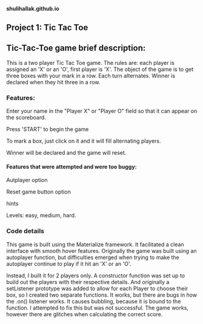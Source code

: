 #### shulihallak.github.io

## Project 1: Tic Tac Toe


## Tic-Tac-Toe game brief description:

This is a two player Tic Tac Toe game. The rules are: each player is assigned an 'X' or an 'O', first player is 'X'. The object of the game is to get three boxes with your mark in a row. Each turn alternates. Winner is declared when they hit three in a row.

### Features:

Enter your name in the "Player X" or "Player O" field so that it can appear on the scoreboard.

Press 'START' to begin the game

To mark a box, just click on it and it will fill alternating players.

Winner will be declared and the game will reset.



#### Features that were attempted and were too buggy:

Autplayer option

Reset game button option

hints

Levels: easy, medium, hard.


### Code details

This game is built using the Materialize framework. It facilitated a clean interface with smooth hover features. 
Originally the game was built using an autoplayer function, but difficulties emerged when trying to make the autoplayer continue to play if it hit an 'X' or an 'O'.  

Instead, I built it for 2 players only. A constructor function was set up to build out the players with their respective details. And originally a setListener prototype was added to allow for each Player to choose their box, so I created two separate functions. 
It works, but there are bugs in how the .on() listener works. It causes bubbling, because it is bound to the function. I attempted to fix this but was not successful.
The game works, however there are glitches when calculating the correct score.




